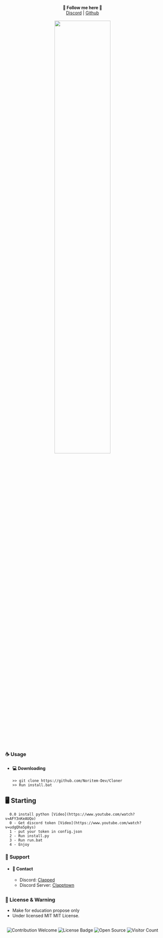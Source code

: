 <p align='center'>
  <b>🦊 Follow me here 🦊</b><br>  
  <a href="https://discord.gg/toolstown">Discord</a> |
  <a href="https://github.com/noritem-dev">Github</a><br><br>
  <img src="https://cdn.discordapp.com/attachments/971147952464752643/983091260648718346/Screenshot_2022-06-05_213331.png" style="width: 60%">
</p>

##  


### ☕ Usage  
- #### 💻 Downloading
     ```
    >> git clone https://github.com/Noritem-Dev/Cloner
    >> Run install.bat
    ```

## 🖥️ Starting
      0.0 install python [Video](https://www.youtube.com/watch?v=AFY3nKeAUQo)
      0 - Get discord token [Video](https://www.youtube.com/watch?v=udgQha5p8ys)  
      1 - put your token in config.json
      2 - Run install.py
      3 - Run run.bat
      4 - Enjoy

### 🧰 Support
- #### 📧 Contact
     - Discord: [Clapped](https://discord.com/users/1100896781778300969)
     - Discord Server: [Clapptown](https://discord.gg/V3qgAvgm9m)

##  

### 📜 License & Warning
- Make for education propose only
- Under licensed MIT MIT License.

##  

<p align="center">
  <img src="https://img.shields.io/badge/contributions-welcome-brightgreen.svg?style=flat" alt="Contribution Welcome">
  <img src="https://img.shields.io/badge/License-GPLv3-blue.svg" alt="License Badge">
  <img src="https://badges.frapsoft.com/os/v3/open-source.svg?v=103" alt="Open Source">
  <img src="https://visitor-badge.laobi.icu/badge?page_id=Noritem-Dev.Cloner" alt="Visitor Count">
</p>
